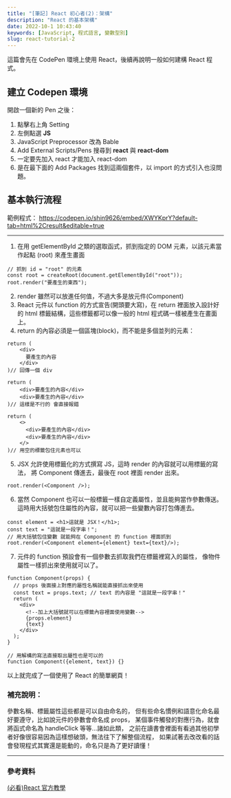 ```yaml
---
title: "[筆記] React 初心者(2)：架構"
description: "React 的基本架構"
date: 2022-10-1 10:43:40
keywords: [JavaScript, 程式語言, 變數型別]
slug: react-tutorial-2
---
```


這篇會先在 CodePen 環境上使用 React，後續再說明一般如何建構 React 程式。

## 建立 Codepen 環境

開啟一個新的 Pen 之後：

1. 點擊右上角 Setting
2. 左側點選 **JS**
3. JavaScript Preprocessor 改為 Bable
4. Add External Scripts/Pens 搜尋到 **react** 與 **react-dom**
5. 一定要先加入 react 才能加入 react-dom
6. 是在最下面的 Add Packages 找到這兩個套件，以 import 的方式引入也沒問題。

## 基本執行流程

範例程式：
https://codepen.io/shin9626/embed/XWYKprY?default-tab=html%2Cresult&editable=true

---

1. 在用 getElementById 之類的選取函式，抓到指定的 DOM 元素，以該元素當作起點 (root) 來產生畫面

```JS
// 抓到 id = "root" 的元素
const root = createRoot(document.getElementById("root"));
root.render("要產生的東西");
```

2. render 雖然可以放進任何值，不過大多是放元件(Component)
3. React 元件以 function 的方式宣告(開頭要大寫)，在 return 裡面放入設計好的 html 標籤結構，這些標籤都可以像一般的 html 程式碼一樣被產生在畫面上。
4. return 的內容必須是一個區塊(block)，而不能是多個並列的元素：

```JS
return (
    <div>
      要產生的內容
    </div>
)// 回傳一個 div

return (
    <div>要產生的內容</div>
    <div>要產生的內容</div>
)// 這樣是不行的 會直接報錯

return (
    <>
      <div>要產生的內容</div>
      <div>要產生的內容</div>
    </>
)// 用空的標籤包住元素也可以
```

5. JSX 允許使用標籤化的方式撰寫 JS，這時 render 的內容就可以用標籤的寫法，
   將 Component 傳進去，最後在 root 裡面 render 出來。

```JS
root.render(<Component />);
```

6. 當然 Component 也可以一般標籤一樣自定義屬性，並且能夠當作參數傳送。
   這時用大括號包住屬性的內容，就可以把一些變數內容打包傳進去。

```JS
const element = <h1>這就是 JSX！</h1>;
const text = "這就是一段字串！";
// 用大括號包住變數 就能夠在 Component 的 function 裡面抓到
root.render(<Component element={element} text={text}/>);
```

7. 元件的 function 預設會有一個參數去抓取我們在標籤裡寫入的屬性，
   像物件屬性一樣抓出來使用就可以了。

```JS
function Component(props) {
  // props 後面接上對應的屬性名稱就能直接抓出來使用
  const text = props.text; // text 的內容是 "這就是一段字串！"
  return (
    <div>
      <!--加上大括號就可以在標籤內容裡面使用變數-->
      {props.element}
      {text}
    </div>
  );
}

// 用解構的寫法直接取出屬性也是可以的
function Component({element, text}) {}
```

以上就完成了一個使用了 React 的簡單網頁！

### 補充說明：

參數名稱、標籤屬性這些都是可以自由命名的，
但有些命名慣例和語意化命名最好要遵守，比如說元件的參數會命名成 props，
某個事件觸發的對應行為，就會將函式命名為 handleClick 等等...諸如此類，
之前在讀書會裡面有看過其他初學者好像很容易因為這樣想破頭，無法往下了解整個流程，
如果試著去改改看的話會發現程式其實還是能動的，命名只是為了更好讀懂！

---

### 參考資料

[(必看)React 官方教學](https://zh-hant.reactjs.org/docs/hello-world.html)
